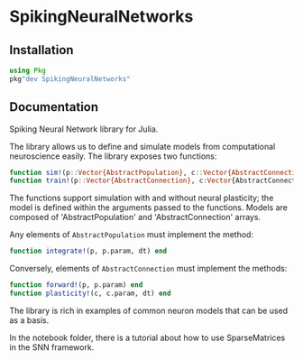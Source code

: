 # SpikingNeuralNetworks


## Installation

```julia
using Pkg
pkg"dev SpikingNeuralNetworks"
```

## Documentation

Spiking Neural Network library for Julia.

The library allows us to define and simulate models from computational neuroscience easily. 
The library exposes two functions:

```julia
function sim!(p::Vector{AbstractPopulation}, c::Vector{AbstractConnection}, duration<:Real) end
function train!(p::Vector{AbstractConnection}, c:Vector{AbstractConnection}, duration<:Real) end
```

The functions support simulation with and without neural plasticity; the model is defined within the arguments passed to the functions. 
Models are composed of 'AbstractPopulation' and 'AbstractConnection' arrays. 

Any elements of `AbstractPopulation` must implement the method: 
```julia
function integrate!(p, p.param, dt) end
```

Conversely, elements of `AbstractConnection` must implement the methods: 

```julia
function forward!(p, p.param) end
function plasticity!(c, c.param, dt) end
```

The library is rich in examples of common neuron models that can be used as a basis. 

In the notebook folder, there is a tutorial about how to use SparseMatrices in the SNN framework.
